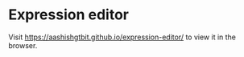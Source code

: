 # Expression editor

Visit https://aashishgtbit.github.io/expression-editor/ to view it in the browser.


